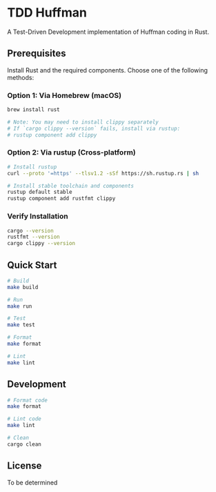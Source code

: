 # TDD Huffman

A Test-Driven Development implementation of Huffman coding in Rust.

## Prerequisites

Install Rust and the required components. Choose one of the following methods:

### Option 1: Via Homebrew (macOS)
```bash
brew install rust

# Note: You may need to install clippy separately
# If `cargo clippy --version` fails, install via rustup:
# rustup component add clippy
```

### Option 2: Via rustup (Cross-platform)
```bash
# Install rustup
curl --proto '=https' --tlsv1.2 -sSf https://sh.rustup.rs | sh

# Install stable toolchain and components
rustup default stable
rustup component add rustfmt clippy
```

### Verify Installation
```bash
cargo --version
rustfmt --version
cargo clippy --version
```

## Quick Start

```bash
# Build
make build

# Run
make run

# Test
make test

# Format
make format

# Lint
make lint
```

## Development

```bash
# Format code
make format

# Lint code
make lint

# Clean
cargo clean
```

## License

To be determined

